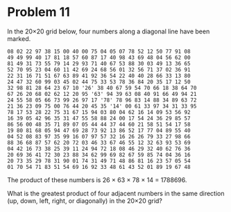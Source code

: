 # Problem 11
In the 20×20 grid below, four numbers along a diagonal line have been marked.

    08 02 22 97 38 15 00 40 00 75 04 05 07 78 52 12 50 77 91 08
    49 49 99 40 17 81 18 57 60 87 17 40 98 43 69 48 04 56 62 00
    81 49 31 73 55 79 14 29 93 71 40 67 53 88 30 03 49 13 36 65
    52 70 95 23 04 60 11 42 69 24 68 56 01 32 56 71 37 02 36 91
    22 31 16 71 51 67 63 89 41 92 36 54 22 40 40 28 66 33 13 80
    24 47 32 60 99 03 45 02 44 75 33 53 78 36 84 20 35 17 12 50
    32 98 81 28 64 23 67 10 '26' 38 40 67 59 54 70 66 18 38 64 70
    67 26 20 68 02 62 12 20 95 '63' 94 39 63 08 40 91 66 49 94 21
    24 55 58 05 66 73 99 26 97 17 '78' 78 96 83 14 88 34 89 63 72
    21 36 23 09 75 00 76 44 20 45 35 '14' 00 61 33 97 34 31 33 95
    78 17 53 28 22 75 31 67 15 94 03 80 04 62 16 14 09 53 56 92
    16 39 05 42 96 35 31 47 55 58 88 24 00 17 54 24 36 29 85 57
    86 56 00 48 35 71 89 07 05 44 44 37 44 60 21 58 51 54 17 58
    19 80 81 68 05 94 47 69 28 73 92 13 86 52 17 77 04 89 55 40
    04 52 08 83 97 35 99 16 07 97 57 32 16 26 26 79 33 27 98 66
    88 36 68 87 57 62 20 72 03 46 33 67 46 55 12 32 63 93 53 69
    04 42 16 73 38 25 39 11 24 94 72 18 08 46 29 32 40 62 76 36
    20 69 36 41 72 30 23 88 34 62 99 69 82 67 59 85 74 04 36 16
    20 73 35 29 78 31 90 01 74 31 49 71 48 86 81 16 23 57 05 54
    01 70 54 71 83 51 54 69 16 92 33 48 61 43 52 01 89 19 67 48
	
The product of these numbers is 26 × 63 × 78 × 14 = 1788696.

What is the greatest product of four adjacent numbers in the same direction 
(up, down, left, right, or diagonally) in the 20×20 grid?